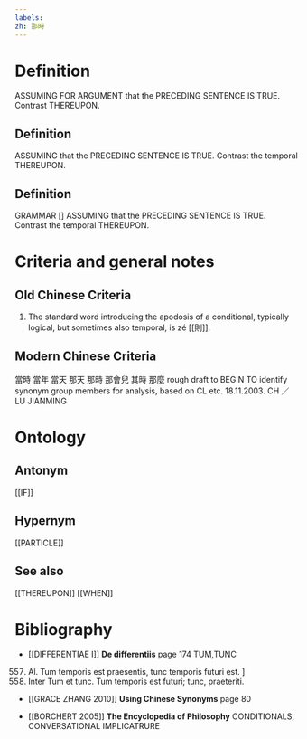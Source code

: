 ```yaml
---
labels: 
zh: 那時
---
```


# Definition
ASSUMING FOR ARGUMENT that the PRECEDING SENTENCE IS TRUE. Contrast THEREUPON.
## Definition
ASSUMING that the PRECEDING SENTENCE IS TRUE. Contrast the temporal THEREUPON.
## Definition
GRAMMAR [] ASSUMING that the PRECEDING SENTENCE IS TRUE. Contrast the temporal THEREUPON.
# Criteria and general notes
## Old Chinese Criteria
1. The standard word introducing the apodosis of a conditional, typically logical, but sometimes also temporal, is zé [[則]].
## Modern Chinese Criteria
當時
當年
當天
那天
那時
那會兒
其時
那麼
rough draft to BEGIN TO identify synonym group members for analysis, based on CL etc. 18.11.2003. CH ／ LU JIANMING
# Ontology

## Antonym
[[IF]]
## Hypernym
[[PARTICLE]]
## See also
[[THEREUPON]]
[[WHEN]]
# Bibliography
- [[DIFFERENTIAE I]]
**De differentiis** page 174
TUM,TUNC
557. Al. Tum temporis est praesentis, tunc temporis futuri est.
]
557. Inter Tum et tunc. Tum temporis est futuri; tunc, praeteriti.
- [[GRACE ZHANG 2010]]
**Using Chinese Synonyms** page 80

- [[BORCHERT 2005]]
**The Encyclopedia of Philosophy** 
CONDITIONALS, CONVERSATIONAL IMPLICATRURE